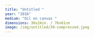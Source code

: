 ```yaml
---
title: "Untitled "
year: "2016"
medium: "Oil on canvas "
dimensions: 30x24in. / 76x61cm
image: /img/untitled/39-compressed.jpeg
---
```




